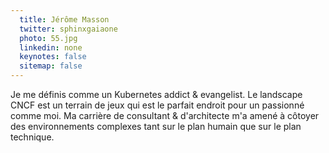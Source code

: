 ```yaml
---
  title: Jérôme Masson
  twitter: sphinxgaiaone
  photo: 55.jpg
  linkedin: none
  keynotes: false
  sitemap: false
---
```

Je me définis comme un Kubernetes addict & evangelist. Le landscape CNCF est un terrain de jeux qui est le parfait endroit pour un passionné comme moi. Ma carrière de consultant & d'architecte m'a amené à côtoyer des environnements complexes tant sur le plan humain que sur le plan technique.